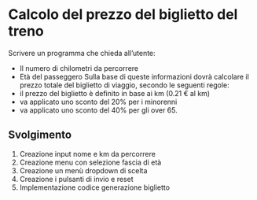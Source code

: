 Calcolo del prezzo del biglietto del treno
===
Scrivere un programma che chieda all’utente:
- Il numero di chilometri da percorrere
- Età del passeggero
Sulla base di queste informazioni dovrà calcolare il prezzo totale del biglietto di viaggio, secondo le seguenti regole:
- il prezzo del biglietto è definito in base ai km (0.21 € al km)
- va applicato uno sconto del 20% per i minorenni
- va applicato uno sconto del 40% per gli over 65.
## Svolgimento
1. Creazione input nome e km da percorrere
2. Creazione menu con selezione fascia di età
3. Creazione un menù dropdown di scelta
4. Creazione i pulsanti di invio e reset
5. Implementazione codice generazione biglietto
